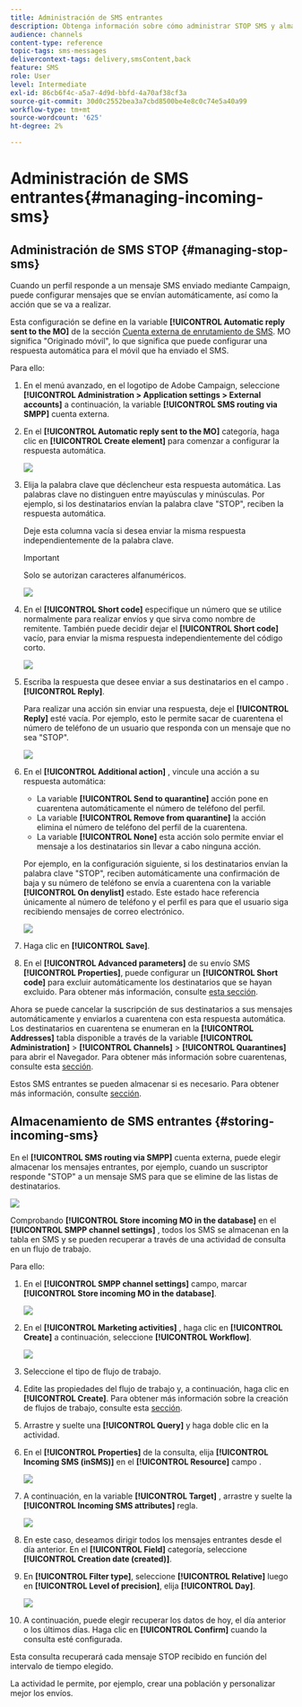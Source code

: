 ```yaml
---
title: Administración de SMS entrantes
description: Obtenga información sobre cómo administrar STOP SMS y almacenar SMS entrantes en Adobe Campaign.
audience: channels
content-type: reference
topic-tags: sms-messages
delivercontext-tags: delivery,smsContent,back
feature: SMS
role: User
level: Intermediate
exl-id: 86cb6f4c-a5a7-4d9d-bbfd-4a70af38cf3a
source-git-commit: 30d0c2552bea3a7cbd8500be4e8c0c74e5a40a99
workflow-type: tm+mt
source-wordcount: '625'
ht-degree: 2%

---
```


# Administración de SMS entrantes{#managing-incoming-sms}

## Administración de SMS STOP {#managing-stop-sms}

Cuando un perfil responde a un mensaje SMS enviado mediante Campaign, puede configurar mensajes que se envían automáticamente, así como la acción que se va a realizar.

Esta configuración se define en la variable **[!UICONTROL Automatic reply sent to the MO]** de la sección [Cuenta externa de enrutamiento de SMS](../../administration/using/configuring-sms-channel.md#defining-an-sms-routing). MO significa &quot;Originado móvil&quot;, lo que significa que puede configurar una respuesta automática para el móvil que ha enviado el SMS.

Para ello:

1. En el menú avanzado, en el logotipo de Adobe Campaign, seleccione **[!UICONTROL Administration > Application settings > External accounts]** a continuación, la variable **[!UICONTROL SMS routing via SMPP]** cuenta externa.
1. En el **[!UICONTROL Automatic reply sent to the MO]** categoría, haga clic en **[!UICONTROL Create element]** para comenzar a configurar la respuesta automática.

   ![](assets/sms_mo_1.png)

1. Elija la palabra clave que déclencheur esta respuesta automática. Las palabras clave no distinguen entre mayúsculas y minúsculas. Por ejemplo, si los destinatarios envían la palabra clave &quot;STOP&quot;, reciben la respuesta automática.

   Deje esta columna vacía si desea enviar la misma respuesta independientemente de la palabra clave.

   >[!IMPORTANT]
   >
   >Solo se autorizan caracteres alfanuméricos.

   ![](assets/sms_mo_2.png)

1. En el **[!UICONTROL Short code]** especifique un número que se utilice normalmente para realizar envíos y que sirva como nombre de remitente. También puede decidir dejar el **[!UICONTROL Short code]** vacío, para enviar la misma respuesta independientemente del código corto.

   ![](assets/sms_mo_4.png)

1. Escriba la respuesta que desee enviar a sus destinatarios en el campo . **[!UICONTROL Reply]**.

   Para realizar una acción sin enviar una respuesta, deje el **[!UICONTROL Reply]** esté vacía. Por ejemplo, esto le permite sacar de cuarentena el número de teléfono de un usuario que responda con un mensaje que no sea &quot;STOP&quot;.

   ![](assets/sms_mo_3.png)

1. En el **[!UICONTROL Additional action]** , vincule una acción a su respuesta automática:

   * La variable **[!UICONTROL Send to quarantine]** acción pone en cuarentena automáticamente el número de teléfono del perfil.
   * La variable **[!UICONTROL Remove from quarantine]** la acción elimina el número de teléfono del perfil de la cuarentena.
   * La variable **[!UICONTROL None]** esta acción solo permite enviar el mensaje a los destinatarios sin llevar a cabo ninguna acción.

   Por ejemplo, en la configuración siguiente, si los destinatarios envían la palabra clave &quot;STOP&quot;, reciben automáticamente una confirmación de baja y su número de teléfono se envía a cuarentena con la variable **[!UICONTROL On denylist]** estado. Este estado hace referencia únicamente al número de teléfono y el perfil es para que el usuario siga recibiendo mensajes de correo electrónico.

   ![](assets/sms_mo.png)

1. Haga clic en **[!UICONTROL Save]**.

1. En el **[!UICONTROL Advanced parameters]** de su envío SMS **[!UICONTROL Properties]**, puede configurar un **[!UICONTROL Short code]** para excluir automáticamente los destinatarios que se hayan excluido. Para obtener más información, consulte [esta sección](../../administration/using/configuring-sms-channel.md#configuring-sms-properties).

Ahora se puede cancelar la suscripción de sus destinatarios a sus mensajes automáticamente y enviarlos a cuarentena con esta respuesta automática. Los destinatarios en cuarentena se enumeran en la **[!UICONTROL Addresses]** tabla disponible a través de la variable **[!UICONTROL Administration]** > **[!UICONTROL Channels]** > **[!UICONTROL Quarantines]** para abrir el Navegador. Para obtener más información sobre cuarentenas, consulte esta [sección](../../sending/using/understanding-quarantine-management.md).

Estos SMS entrantes se pueden almacenar si es necesario. Para obtener más información, consulte [sección](#storing-incoming-sms).

## Almacenamiento de SMS entrantes {#storing-incoming-sms}

En el **[!UICONTROL SMS routing via SMPP]** cuenta externa, puede elegir almacenar los mensajes entrantes, por ejemplo, cuando un suscriptor responde &quot;STOP&quot; a un mensaje SMS para que se elimine de las listas de destinatarios.

![](assets/sms_config_mo_1.png)

Comprobando **[!UICONTROL Store incoming MO in the database]** en el **[!UICONTROL SMPP channel settings]** , todos los SMS se almacenan en la tabla en SMS y se pueden recuperar a través de una actividad de consulta en un flujo de trabajo.

Para ello:

1. En el **[!UICONTROL SMPP channel settings]** campo, marcar **[!UICONTROL Store incoming MO in the database]**.

   ![](assets/sms_config_mo_2.png)

1. En el **[!UICONTROL Marketing activities]** , haga clic en **[!UICONTROL Create]** a continuación, seleccione **[!UICONTROL Workflow]**.

   ![](assets/sms_config_mo_3.png)

1. Seleccione el tipo de flujo de trabajo.
1. Edite las propiedades del flujo de trabajo y, a continuación, haga clic en **[!UICONTROL Create]**. Para obtener más información sobre la creación de flujos de trabajo, consulte esta [sección](../../automating/using/building-a-workflow.md).
1. Arrastre y suelte una **[!UICONTROL Query]** y haga doble clic en la actividad.
1. En el **[!UICONTROL Properties]** de la consulta, elija **[!UICONTROL Incoming SMS (inSMS)]** en el **[!UICONTROL Resource]** campo .

   ![](assets/sms_config_mo_4.png)

1. A continuación, en la variable **[!UICONTROL Target]** , arrastre y suelte la **[!UICONTROL Incoming SMS attributes]** regla.

   ![](assets/sms_config_mo_5.png)

1. En este caso, deseamos dirigir todos los mensajes entrantes desde el día anterior. En el **[!UICONTROL Field]** categoría, seleccione **[!UICONTROL Creation date (created)]**.
1. En **[!UICONTROL Filter type]**, seleccione **[!UICONTROL Relative]** luego en **[!UICONTROL Level of precision]**, elija **[!UICONTROL Day]**.

   ![](assets/sms_config_mo_6.png)

1. A continuación, puede elegir recuperar los datos de hoy, el día anterior o los últimos días. Haga clic en **[!UICONTROL Confirm]** cuando la consulta esté configurada.

Esta consulta recuperará cada mensaje STOP recibido en función del intervalo de tiempo elegido.

La actividad le permite, por ejemplo, crear una población y personalizar mejor los envíos.
